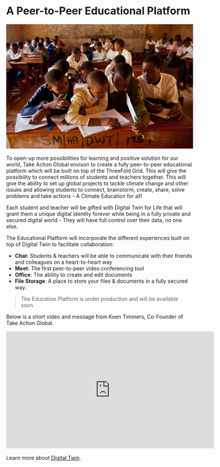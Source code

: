 # A Peer-to-Peer Educational Platform 

![](img/education_for_all.jpeg)

To open-up more possibilities for learning and positive solution for our world, Take Action Global envison to create a fully peer-to-peer educational platform which will be built on top of the ThreeFold Grid. This will give the possibility to connect millions of students and teachers together. This will give the ability to set up global projects to tackle climate change and other issues and allowing students to connect, brainstorm, create, share, solve problems and take actions - A Climate Education for all!

Each student and teacher will be gifted with Digital Twin for Life that will grant them a unique digital identity forever while being in a fully private and secured digital world - They will have full control over their data, no one else. 

The Educational Platform will incorporate the different experiences built on top of Digital Twin to facilitate collaboration: 
- **Chat**: Students & teachers will be able to communicate with their friends and colleagues on a heart-to-heart way 
- **Meet**: The first peer-to-peer video conferencing tool
- **Office**: The ability to create and edit documents 
- **File Storage**: A place to store your files & documents in a fully secured way. 

> The Education Platform is under production and will be available soon. 

Below is a short video and message from Koen Timmers, Co-Founder of Take Action Global. 

<iframe width="560" height="315" src="https://vimeo.com/414512607" frameborder="0" allow="accelerometer; autoplay; encrypted-media; gyroscope; picture-in-picture" allowfullscreen></iframe>

Learn more about [Digital Twin](https://info.mydigitaltwin.io). 
